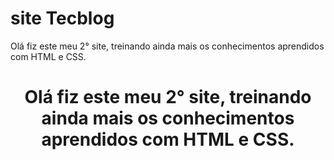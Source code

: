 # site Tecblog
Olá fiz este meu 2° site, treinando ainda mais os conhecimentos aprendidos com HTML e CSS.
<h1 align="center"> Olá fiz este meu 2° site, treinando ainda mais os conhecimentos aprendidos com HTML e CSS. </h1>
